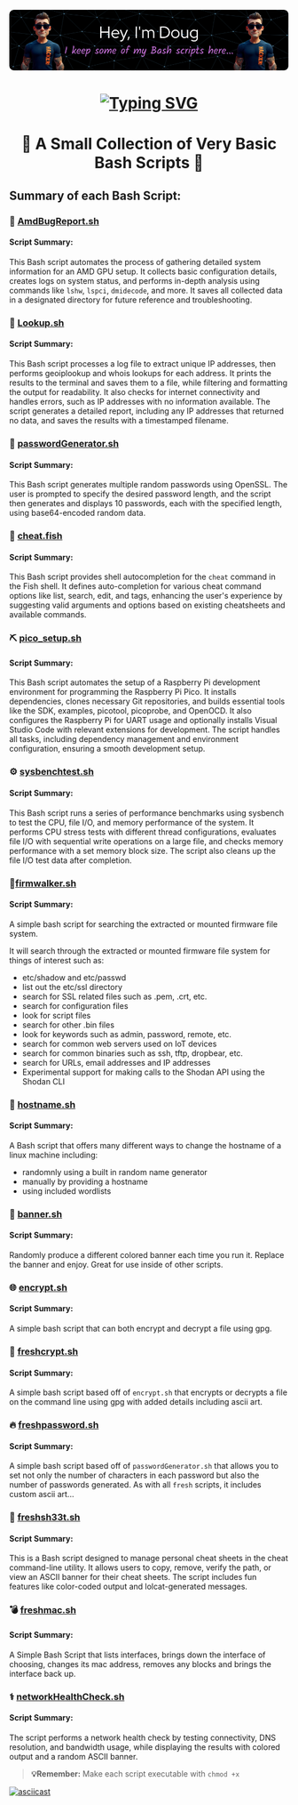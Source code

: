 ![Header](https://github.com/DouglasFreshHabian/Bash_Scripts/blob/main/Graphics/Mr-Fresh-2-github-header-image.png?raw=true)
<h1 align="center"> 
  </h1>
<h1 align="center"> 
<a href="https://git.io/typing-svg"><img src="https://readme-typing-svg.demolab.com?font=Fira+Code&pause=1000&color=F77D00&width=435&lines=Im+a+Linux+Sysadmin+%F0%9F%92%BB;Internet+of+Things+Hacker+%F0%9F%93%B1;%26+Novice+Security+Researcher+%F0%9F%95%B5%EF%B8%8F" alt="Typing SVG" /></a>
<h1 align="center"> 
📜 A Small Collection of Very Basic Bash Scripts 📜
</h1>

## Summary of each Bash Script:

### 🐛 [AmdBugReport.sh](https://github.com/DouglasFreshHabian/Bash_Scripts/blob/main/AmdBugReport.sh)
#### Script Summary:
This Bash script automates the process of gathering detailed system information for an AMD GPU setup. It collects basic configuration details, creates logs on system status, and performs in-depth analysis using commands like `lshw`, `lspci`, `dmidecode`, and more. It saves all collected data in a designated directory for future reference and troubleshooting.

### 🔭 [Lookup.sh](https://github.com/DouglasFreshHabian/Bash_Scripts/blob/main/Lookup.sh)
#### Script Summary:
This Bash script processes a log file to extract unique IP addresses, then performs geoiplookup and whois lookups for each address. It prints the results to the terminal and saves them to a file, while filtering and formatting the output for readability. It also checks for internet connectivity and handles errors, such as IP addresses with no information available. The script generates a detailed report, including any IP addresses that returned no data, and saves the results with a timestamped filename.

### 🔑 [passwordGenerator.sh](https://github.com/DouglasFreshHabian/Bash_Scripts/blob/main/passwordGenerator.sh)
#### Script Summary:
This Bash script generates multiple random passwords using OpenSSL. The user is prompted to specify the desired password length, and the script then generates and displays 10 passwords, each with the specified length, using base64-encoded random data.

### 🐠 [cheat.fish](https://github.com/DouglasFreshHabian/Bash_Scripts/blob/main/cheat.fish)
#### Script Summary:
This Bash script provides shell autocompletion for the `cheat` command in the Fish shell. It defines auto-completion for various cheat command options like list, search, edit, and tags, enhancing the user's experience by suggesting valid arguments and options based on existing cheatsheets and available commands.

### ⛏ [pico_setup.sh](https://github.com/DouglasFreshHabian/Bash_Scripts/blob/main/pico_setup.sh)
#### Script Summary:
This Bash script automates the setup of a Raspberry Pi development environment for programming the Raspberry Pi Pico. It installs dependencies, clones necessary Git repositories, and builds essential tools like the SDK, examples, picotool, picoprobe, and OpenOCD. It also configures the Raspberry Pi for UART usage and optionally installs Visual Studio Code with relevant extensions for development. The script handles all tasks, including dependency management and environment configuration, ensuring a smooth development setup.

### ⚙️ [sysbenchtest.sh](https://github.com/DouglasFreshHabian/Bash_Scripts/blob/main/sysbenchtest.sh)
#### Script Summary:
This Bash script runs a series of performance benchmarks using sysbench to test the CPU, file I/O, and memory performance of the system. It performs CPU stress tests with different thread configurations, evaluates file I/O with sequential write operations on a large file, and checks memory performance with a set memory block size. The script also cleans up the file I/O test data after completion.

### 🚶‍[firmwalker.sh](https://github.com/DouglasFreshHabian/Bash_Scripts/blob/main/firmwalker.sh)
#### Script Summary:
A simple bash  script for searching the extracted or mounted firmware file system.

It will search through the extracted or mounted firmware file system for things of interest such as:

* etc/shadow and etc/passwd
* list out the etc/ssl directory
* search for SSL related files such as .pem, .crt, etc.
* search for configuration files
* look for script files
* search for other .bin files
* look for keywords such as admin, password, remote, etc.
* search for common web servers used on IoT devices
* search for common binaries such as ssh, tftp, dropbear, etc.
* search for URLs, email addresses and IP addresses
* Experimental support for making calls to the Shodan API using the Shodan CLI

### 📛 [hostname.sh](https://github.com/DouglasFreshHabian/Bash_Scripts/blob/main/hostname.sh)
#### Script Summary:
A Bash script that offers many different ways to change the hostname of a linux machine including:

* randomnly using a built in random name generator
* manually by providing a hostname
* using included wordlists

### 🏴 [banner.sh](https://github.com/DouglasFreshHabian/Bash_Scripts/blob/main/banner.sh)
#### Script Summary:
Randomly produce a different colored banner each time you run it. Replace the banner and enjoy. Great for use inside of other scripts.

### 🌐 [encrypt.sh](https://github.com/DouglasFreshHabian/Bash_Scripts/blob/main/encrypt.sh)
#### Script Summary:
A simple bash script that can both encrypt and decrypt a file using gpg.

### 🤵 [freshcrypt.sh](https://github.com/DouglasFreshHabian/Bash_Scripts/blob/main/freshscrypt.sh)
#### Script Summary:
A simple bash script based off of `encrypt.sh` that encrypts or decrypts a file on the command line using gpg with added details including ascii art.

### 🔥 [freshpassword.sh](https://github.com/DouglasFreshHabian/Bash_Scripts/blob/main/freshpassword.sh)
#### Script Summary:
A simple bash script based off of `passwordGenerator.sh` that allows you to set not only the number of characters in each password but also the number of passwords
generated. As with all `fresh` scripts, it includes custom ascii art...

### 🚀 [freshsh33t.sh](https://github.com/DouglasFreshHabian/Bash_Scripts/blob/main/freshsh33t.sh)
#### Script Summary:
This is a Bash script designed to manage personal cheat sheets in the cheat command-line utility. It allows users to copy, remove, verify the path, or view an ASCII banner for their cheat sheets. The script includes fun features like color-coded output and lolcat-generated messages.

### 💣 [freshmac.sh](https://github.com/DouglasFreshHabian/Bash_Scripts/blob/main/freshmac.sh)
#### Script Summary:
A Simple Bash Script that lists interfaces, brings down the interface of choosing, changes its mac address, removes any blocks and brings the interface back up.

### ⚕ [networkHealthCheck.sh](https://github.com/DouglasFreshHabian/Bash_Scripts/blob/main/networkHealthCheck.sh)
#### Script Summary:
The script performs a network health check by testing connectivity, DNS resolution, and bandwidth usage, while displaying the results with colored output and a random ASCII banner.

>**💡Remember:**
> Make each script executable with `chmod +x`

[![asciicast](https://asciinema.org/a/717441.svg)](https://asciinema.org/a/717441?t=0:05)

<!-- Someone has been coming into my github repo and even viewed my recovery codes. I have been seeing small changes being made on my pages, since I have the originals. Please stop. If you catch you, you will be in trouble. Nobody is above the law -->

<!-- 
 _____              _       _____                        _          
|  ___| __ ___  ___| |__   |  ___|__  _ __ ___ _ __  ___(_) ___ ___ 
| |_ | '__/ _ \/ __| '_ \  | |_ / _ \| '__/ _ \ '_ \/ __| |/ __/ __|
|  _|| | |  __/\__ \ | | | |  _| (_) | | |  __/ | | \__ \ | (__\__ \
|_|  |_|  \___||___/_| |_| |_|  \___/|_|  \___|_| |_|___/_|\___|___/
        dfresh@tutanota.com Fresh Forensics, LLC 2025 -->

